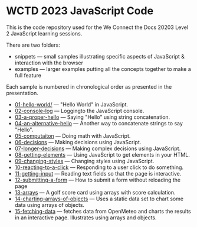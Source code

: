 # WCTD 2023 JavaScript Code

This is the code repository used for the We Connect the Docs 20203 Level 2 JavaScript learning sessions.

There are two folders:

* snippets — small samples illustrating specific aspects of JavaScript & interaction with the browser
* examples — larger examples putting all the concepts together to make a full feature

Each sample is numbered in chronological order as presented in the presentation.

* [01-hello-world/](./01-hello-world/) — "Hello World" in JavaScript.
* [02-console-log](./02-console-log/) — Loggingto the JavaScript console.
* [03-a-proper-hello](./03-a-proper-hello/) — Saying "Hello" using string concatenation.
* [04-an-alternative-hello](./04-an-alternative-hello/) — Another way to concatenate strings to say "Hello".
* [05-computaiton](./05-computation/) — Doing math with JavaScript.
* [06-decisions](./06-decisions) — Making decisions using JavaScript.
* [07-longer-decisions](./07-longer-decisions/) — Making complex decisions using JavaScript.
* [08-getting-elements](./08-getting-elements/) — Using JavaScript to get elements in your HTML.
* [09-changing-styles](./09-changing-styles/) — Changing styles using JavaScript.
* [10-reacting-to-a-click](./10-reacting-to-a-click/) — Responding to a user click to do something.
* [11-getting-input](./11-getting-input/) — Reading text fields so that the page is interactive.
* [12-submitting-a-form](./12-submitting-a-form/) — How to submit a form without reloading the page
* [13-arrays](./13-arrays/) — A golf score card using arrays with score calculation.
* [14-charting-arrays-of-objects](./14-charting-arrays-of-objects/) — Uses a static data set to chart some data using arrays of objects.
* [15-fetching-data](./15-fetching-data/) — fetches data from OpenMeteo and charts the results in an interactive page. Illustrates using arrays and objects.
